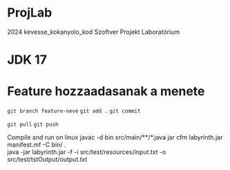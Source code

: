 # ProjLab
2024 kevesse_kokanyolo_kod Szoftver Projekt Laboratórium


# JDK 17 

# Feature hozzaadasanak a menete

`git branch feature-neve`
`git add .`
`git commit`

`git pull`
`git push`

Compile and run on linux
javac -d bin src/main/**/*.java
jar cfm labyrinth.jar manifest.mf -C bin/ .     
java -jar labyrinth.jar -f -i src/test/resources/input.txt  -o src/test/tstOutput/output.txt
